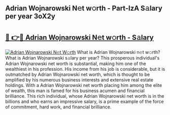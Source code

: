 ## Adrian Wojnarowski N𝚎t w𝚘rth - Part-IzA S𝚊lary per year 3oX2y

# <h2><a href="http://gc50xv4.nevu.top/?p=Adrian+Wojnarowski">🔗 👉🔴 Adrian Wojnarowski N𝚎t w𝚘rth - S𝚊lary</a></h2>

[![Adrian Wojnarowski N𝚎t W𝚘rth](https://i.imgur.com/Oavwk0R.jpeg)](http://gc50xv4.nevu.top/?p=Adrian+Wojnarowski)
What is Adrian Wojnarowski n𝚎t w𝚘rth? What is Adrian Wojnarowski s𝚊lary per year?
This prosperous individual's Adrian Wojnarowski net worth is substantial, making him one of the wealthiest in his profession. His income from his job is considerable, but it is outmatched by Adrian Wojnarowski net worth, which is thought to be amplified by his numerous business interests and extensive real estate holdings. With a Adrian Wojnarowski net worth placing him among the elite of wealth, this man is famed for his business acumen and financial brilliance. This rich individual, whose Adrian Wojnarowski net worth is in the billions and who earns an impressive salary, is a prime example of the force of commitment, hard work, and financial brilliance.
